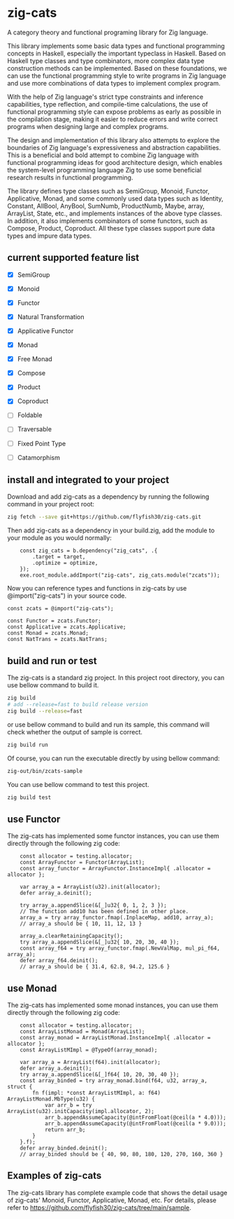 # zig-cats
A category theory and functional programing library for Zig language.

This library implements some basic data types and functional programming concepts in Haskell, especially the important typeclass in Haskell. Based on Haskell type classes and type combinators, more complex data type construction methods can be implemented. Based on these foundations, we can use the functional programming style to write programs in Zig language and use more combinations of data types to implement complex program.

With the help of Zig language's strict type constraints and inference capabilities, type reflection, and compile-time calculations, the use of functional programming style can expose problems as early as possible in the compilation stage, making it easier to reduce errors and write correct programs when designing large and complex programs.

The design and implementation of this library also attempts to explore the boundaries of Zig language's expressiveness and abstraction capabilities. This is a beneficial and bold attempt to combine Zig language with functional programming ideas for good architecture design, which enables the system-level programming language Zig to use some beneficial research results in functional programming.

The library defines type classes such as SemiGroup, Monoid, Functor, Applicative, Monad, and some commonly used data types such as Identity, Constant, AllBool, AnyBool, SumNumb, ProductNumb, Maybe, array, ArrayList, State, etc., and implements instances of the above type classes. In addition, it also implements combinators of some functors, such as Compose, Product, Coproduct. All these type classes support pure data types and impure data types.

## current supported feature list
- [x] SemiGroup
- [x] Monoid

- [x] Functor
- [x] Natural Transformation
- [x] Applicative Functor
- [x] Monad
- [x] Free Monad

- [x] Compose
- [x] Product
- [x] Coproduct

- [ ] Foldable
- [ ] Traversable
- [ ] Fixed Point Type
- [ ] Catamorphism

## install and integrated to your project
Download and add zig-cats as a dependency by running the following command in your project root:
```bash
zig fetch --save git+https://github.com/flyfish30/zig-cats.git
```
Then add zig-cats as a dependency in your build.zig, add the module to your module as you would normally:
```
    const zig_cats = b.dependency("zig_cats", .{
        .target = target,
        .optimize = optimize,
    });
    exe.root_module.addImport("zig-cats", zig_cats.module("zcats"));
```
Now you can reference types and functions in zig-cats by use @import("zig-cats") in your source code.
```zig
const zcats = @import("zig-cats");

const Functor = zcats.Functor;
const Applicative = zcats.Applicative;
const Monad = zcats.Monad;
const NatTrans = zcats.NatTrans;
```

## build and run or test
The zig-cats is a standard zig project. In this project root directory, you can use bellow command to build it.
```bash
zig build
# add --release=fast to build release version
zig build --release=fast
```
or use bellow command to build and run its sample, this command will check whether the output of sample is correct.
```bash
zig build run
```
Of course, you can run the executable directly by using bellow command:
```bash
zig-out/bin/zcats-sample
```
You can use bellow command to test this project.
```bash
zig build test
```

## use Functor
The zig-cats has implemented some functor instances, you can use them directly through the following zig code:
```zig
    const allocator = testing.allocator;
    const ArrayFunctor = Functor(ArrayList);
    const array_functor = ArrayFunctor.InstanceImpl{ .allocator = allocator };

    var array_a = ArrayList(u32).init(allocator);
    defer array_a.deinit();

    try array_a.appendSlice(&[_]u32{ 0, 1, 2, 3 });
    // The function add10 has been defined in other place.
    array_a = try array_functor.fmap(.InplaceMap, add10, array_a);
    // array_a should be { 10, 11, 12, 13 }

    array_a.clearRetainingCapacity();
    try array_a.appendSlice(&[_]u32{ 10, 20, 30, 40 });
    const array_f64 = try array_functor.fmap(.NewValMap, mul_pi_f64, array_a);
    defer array_f64.deinit();
    // array_a should be { 31.4, 62.8, 94.2, 125.6 }
```
## use Monad
The zig-cats has implemented some monad instances, you can use them directly through the following zig code:
```zig
    const allocator = testing.allocator;
    const ArrayListMonad = Monad(ArrayList);
    const array_monad = ArrayListMonad.InstanceImpl{ .allocator = allocator };
    const ArrayListMImpl = @TypeOf(array_monad);

    var array_a = ArrayList(f64).init(allocator);
    defer array_a.deinit();
    try array_a.appendSlice(&[_]f64{ 10, 20, 30, 40 });
    const array_binded = try array_monad.bind(f64, u32, array_a, struct {
        fn f(impl: *const ArrayListMImpl, a: f64) ArrayListMonad.MbType(u32) {
            var arr_b = try ArrayList(u32).initCapacity(impl.allocator, 2);
            arr_b.appendAssumeCapacity(@intFromFloat(@ceil(a * 4.0)));
            arr_b.appendAssumeCapacity(@intFromFloat(@ceil(a * 9.0)));
            return arr_b;
        }
    }.f);
    defer array_binded.deinit();
    // array_binded should be { 40, 90, 80, 180, 120, 270, 160, 360 }
```

## Examples of zig-cats
The zig-cats library has complete example code that shows the detail usage of zig-cats' Monoid, Functor, Applicative, Monad, etc. 
For details, please refer to https://github.com/flyfish30/zig-cats/tree/main/sample.
